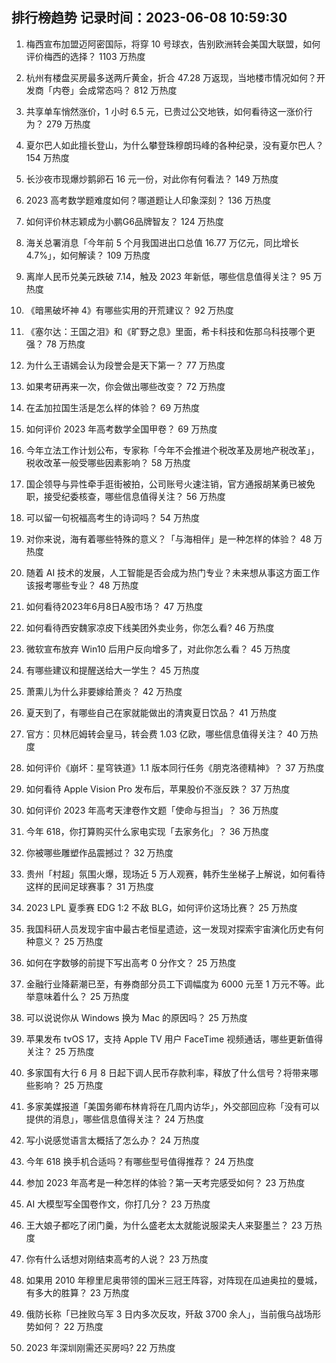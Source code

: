 
## 排行榜趋势 记录时间：2023-06-08 10:59:30
  
  1. 梅西宣布加盟迈阿密国际，将穿 10 号球衣，告别欧洲转会美国大联盟，如何评价梅西的选择？ 1103 万热度
    
  2. 杭州有楼盘买房最多送两斤黄金，折合 47.28 万返现，当地楼市情况如何？开发商「内卷」会成常态吗？ 812 万热度
    
  3. 共享单车悄然涨价，1 小时 6.5 元，已贵过公交地铁，如何看待这一涨价行为？ 279 万热度
    
  4. 夏尔巴人如此擅长登山，为什么攀登珠穆朗玛峰的各种纪录，没有夏尔巴人？ 154 万热度
    
  5. 长沙夜市现爆炒鹅卵石 16 元一份，对此你有何看法？ 149 万热度
    
  6. 2023 高考数学题难度如何？哪道题让人印象深刻？ 136 万热度
    
  7. 如何评价林志颖成为小鹏G6品牌智友？ 124 万热度
    
  8. 海关总署消息「今年前 5 个月我国进出口总值 16.77 万亿元，同比增长 4.7%」，如何解读？ 109 万热度
    
  9. 离岸人民币兑美元跌破 7.14，触及 2023 年新低，哪些信息值得关注？ 95 万热度
    
  10. 《暗黑破坏神 4》有哪些实用的开荒建议？ 92 万热度
    
  11. 《塞尔达：王国之泪》和《旷野之息》里面，希卡科技和佐那乌科技哪个更强？ 78 万热度
    
  12. 为什么王语嫣会认为段誉会是天下第一？ 77 万热度
    
  13. 如果考研再来一次，你会做出哪些改变？ 72 万热度
    
  14. 在孟加拉国生活是怎么样的体验？ 69 万热度
    
  15. 如何评价 2023 年高考数学全国甲卷？ 69 万热度
    
  16. 今年立法工作计划公布，专家称「今年不会推进个税改革及房地产税改革」，税收改革一般受哪些因素影响？ 58 万热度
    
  17. 国企领导与异性牵手逛街被拍，公司账号火速注销，官方通报胡某勇已被免职，接受纪委核查，哪些信息值得关注？ 56 万热度
    
  18. 可以留一句祝福高考生的诗词吗？ 54 万热度
    
  19. 对你来说，海有着哪些特殊的意义？「与海相伴」是一种怎样的体验？ 48 万热度
    
  20. 随着 AI 技术的发展，人工智能是否会成为热门专业？未来想从事这方面工作该报考哪些专业？ 48 万热度
    
  21. 如何看待2023年6月8日A股市场？ 47 万热度
    
  22. 如何看待西安魏家凉皮下线美团外卖业务，你怎么看? 46 万热度
    
  23. 微软宣布放弃 Win10 后用户反向增多了，对此你怎么看？ 45 万热度
    
  24. 有哪些建议和提醒送给大一学生？ 45 万热度
    
  25. 萧熏儿为什么非要嫁给萧炎？ 42 万热度
    
  26. 夏天到了，有哪些自己在家就能做出的清爽夏日饮品？ 41 万热度
    
  27. 官方：贝林厄姆转会皇马，转会费 1.03 亿欧，哪些信息值得关注？ 40 万热度
    
  28. 如何评价《崩坏：星穹铁道》1.1 版本同行任务《朋克洛德精神》？ 37 万热度
    
  29. 如何看待 Apple Vision Pro 发布后，苹果股价不涨反跌？ 37 万热度
    
  30. 如何评价 2023 年高考天津卷作文题「使命与担当」？ 36 万热度
    
  31. 今年 618，你打算购买什么家电实现「去家务化」？ 36 万热度
    
  32. 你被哪些雕塑作品震撼过？ 32 万热度
    
  33. 贵州「村超」氛围火爆，现场近 5 万人观赛，韩乔生坐梯子上解说，如何看待这样的民间足球赛事？ 31 万热度
    
  34. 2023 LPL 夏季赛 EDG 1:2 不敌 BLG，如何评价这场比赛？ 25 万热度
    
  35. 我国科研人员发现宇宙中最古老恒星遗迹，这一发现对探索宇宙演化历史有何种意义？ 25 万热度
    
  36. 如何在字数够的前提下写出高考 0 分作文？ 25 万热度
    
  37. 金融行业降薪潮已至，有券商部分员工下调幅度为 6000 元至 1 万元不等。此举意味着什么？ 25 万热度
    
  38. 可以说说你从 Windows 换为 Mac 的原因吗？ 25 万热度
    
  39. 苹果发布 tvOS 17，支持 Apple TV 用户 FaceTime 视频通话，哪些更新值得关注？ 25 万热度
    
  40. 多家国有大行 6 月 8 日起下调人民币存款利率，释放了什么信号？将带来哪些影响？ 25 万热度
    
  41. 多家美媒报道「美国务卿布林肯将在几周内访华」，外交部回应称「没有可以提供的消息」，哪些信息值得关注？ 24 万热度
    
  42. 写小说感觉语言太概括了怎么办？ 24 万热度
    
  43. 今年 618 换手机合适吗？有哪些型号值得推荐？ 24 万热度
    
  44. 参加 2023 年高考是一种怎样的体验？第一天考完感受如何？ 23 万热度
    
  45. AI 大模型写全国卷作文，你打几分？ 23 万热度
    
  46. 王大娘子都吃了闭门羹，为什么盛老太太就能说服梁夫人来娶墨兰？ 23 万热度
    
  47. 你有什么话想对刚结束高考的人说？ 23 万热度
    
  48. 如果用 2010 年穆里尼奥带领的国米三冠王阵容，对阵现在瓜迪奥拉的曼城，有多大的胜算？ 23 万热度
    
  49. 俄防长称「已挫败乌军 3 日内多次反攻，歼敌 3700 余人」，当前俄乌战场形势如何？ 22 万热度
    
  50. 2023 年深圳刚需还买房吗? 22 万热度
    